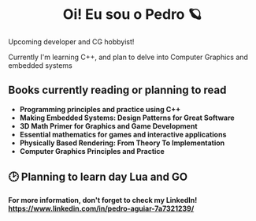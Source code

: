 <h1 align="center">Oi! Eu sou o Pedro 🪐</h1>

<p>Upcoming developer and CG hobbyist!</p> 

<p>Currently I'm learning C++, and plan to delve into Computer Graphics and embedded systems</p>


<h2>Books currently reading or planning to read</h2>

  <ul>
    <li><b>Programming principles and practice using C++<b></li>
    <li>Making Embedded Systems: Design Patterns for Great Software</li>
    <li>3D Math Primer for Graphics and Game Development</li>
    <li>Essential mathematics for games and interactive applications</li>
    <li>Physically Based Rendering: From Theory To Implementation</li>
    <li>Computer Graphics Principles and Practice</li>
  </ul>



<h2>🕑 Planning to learn day Lua and GO</h2>


For more information, don't forget to check my LinkedIn! https://www.linkedin.com/in/pedro-aguiar-7a7321239/
